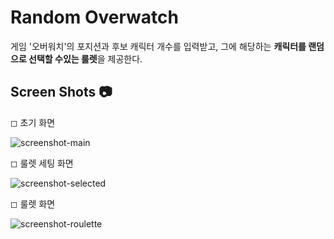 # Random Overwatch
게임 '오버워치'의 포지션과 후보 캐릭터 개수를 입력받고, 그에 해당하는 **캐릭터를 랜덤으로 선택할 수있는 룰렛**을 제공한다.

## Screen Shots 📷
◻ 초기 화면

![screenshot-main](https://user-images.githubusercontent.com/47620950/116684595-197e0f80-a9ec-11eb-892a-ef68bd77f807.png)

◻ 룰렛 세팅 화면

![screenshot-selected](https://user-images.githubusercontent.com/47620950/116684871-7d083d00-a9ec-11eb-99b8-2cf13beae83a.png)

◻ 룰렛 화면

![screenshot-roulette](https://user-images.githubusercontent.com/47620950/116684982-9f9a5600-a9ec-11eb-8579-0808c31fd2bd.png)
